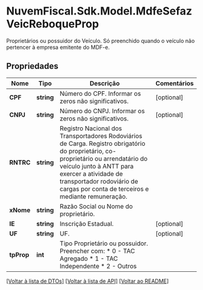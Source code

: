 # NuvemFiscal.Sdk.Model.MdfeSefazVeicReboqueProp
Proprietários ou possuidor do Veículo.  Só preenchido quando o veículo não pertencer à empresa emitente do MDF-e.

## Propriedades

Nome | Tipo | Descrição | Comentários
------------ | ------------- | ------------- | -------------
**CPF** | **string** | Número do CPF.  Informar os zeros não significativos. | [optional] 
**CNPJ** | **string** | Número do CNPJ.  Informar os zeros não significativos. | [optional] 
**RNTRC** | **string** | Registro Nacional dos Transportadores Rodoviários de Carga.  Registro obrigatório do proprietário, co-proprietário ou arrendatário do veículo junto à ANTT para exercer a atividade de transportador rodoviário de cargas por conta de terceiros e mediante remuneração. | 
**xNome** | **string** | Razão Social ou Nome do proprietário. | 
**IE** | **string** | Inscrição Estadual. | [optional] 
**UF** | **string** | UF. | [optional] 
**tpProp** | **int** | Tipo Proprietário ou possuidor.  Preencher com:  * 0 - TAC Agregado  * 1 - TAC Independente  * 2 - Outros | 

[[Voltar à lista de DTOs]](../README.md#documentation-for-models) [[Voltar à lista de API]](../README.md#documentation-for-api-endpoints) [[Voltar ao README]](../README.md)

